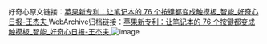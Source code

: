 好奇心原文链接：[苹果新专利：让笔记本的 76 个按键都变成触摸板_智能_好奇心日报-王杰夫 ](https://www.qdaily.com/articles/10094.html)
WebArchive归档链接：[苹果新专利：让笔记本的 76 个按键都变成触摸板_智能_好奇心日报-王杰夫 ](http://web.archive.org/web/20190623155615/https://www.qdaily.com/articles/10094.html)
![image](http://ww3.sinaimg.cn/large/007d5XDply1g3vv197bvbj30u01zjqge)